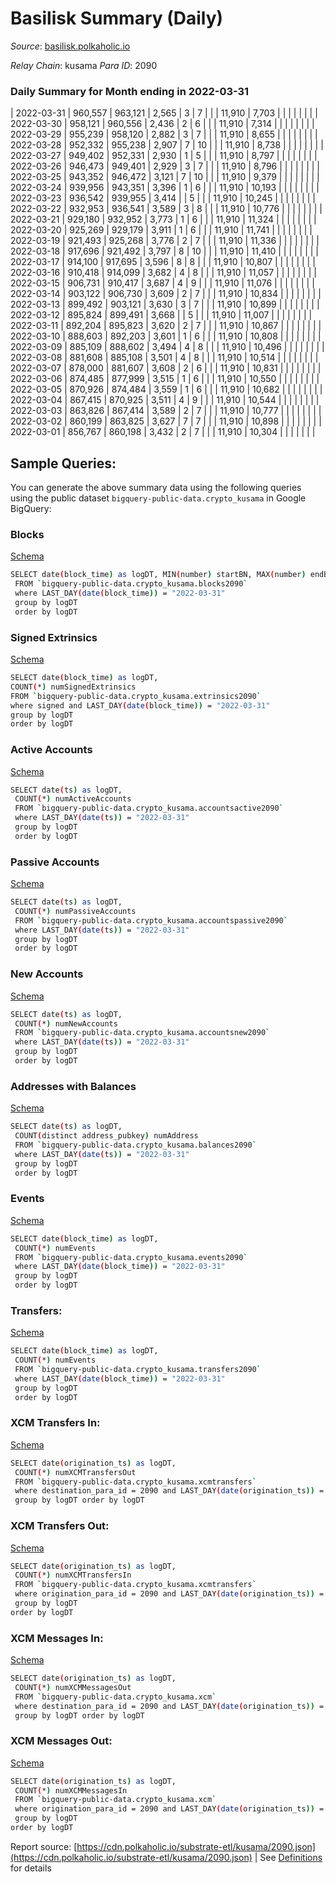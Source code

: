 # Basilisk Summary (Daily)

_Source_: [basilisk.polkaholic.io](https://basilisk.polkaholic.io)

*Relay Chain*: kusama
*Para ID*: 2090



### Daily Summary for Month ending in 2022-03-31


| 2022-03-31 | 960,557 | 963,121 | 2,565 | 3 | 7 |  |  | 11,910 | 7,703 |   |   |   |  |  |  |
| 2022-03-30 | 958,121 | 960,556 | 2,436 | 2 | 6 |  |  | 11,910 | 7,314 |   |   |   |  |  |  |
| 2022-03-29 | 955,239 | 958,120 | 2,882 | 3 | 7 |  |  | 11,910 | 8,655 |   |   |   |  |  |  |
| 2022-03-28 | 952,332 | 955,238 | 2,907 | 7 | 10 |  |  | 11,910 | 8,738 |   |   |   |  |  |  |
| 2022-03-27 | 949,402 | 952,331 | 2,930 | 1 | 5 |  |  | 11,910 | 8,797 |   |   |   |  |  |  |
| 2022-03-26 | 946,473 | 949,401 | 2,929 | 3 | 7 |  |  | 11,910 | 8,796 |   |   |   |  |  |  |
| 2022-03-25 | 943,352 | 946,472 | 3,121 | 7 | 10 |  |  | 11,910 | 9,379 |   |   |   |  |  |  |
| 2022-03-24 | 939,956 | 943,351 | 3,396 | 1 | 6 |  |  | 11,910 | 10,193 |   |   |   |  |  |  |
| 2022-03-23 | 936,542 | 939,955 | 3,414 |  | 5 |  |  | 11,910 | 10,245 |   |   |   |  |  |  |
| 2022-03-22 | 932,953 | 936,541 | 3,589 | 3 | 8 |  |  | 11,910 | 10,776 |   |   |   |  |  |  |
| 2022-03-21 | 929,180 | 932,952 | 3,773 | 1 | 6 |  |  | 11,910 | 11,324 |   |   |   |  |  |  |
| 2022-03-20 | 925,269 | 929,179 | 3,911 | 1 | 6 |  |  | 11,910 | 11,741 |   |   |   |  |  |  |
| 2022-03-19 | 921,493 | 925,268 | 3,776 | 2 | 7 |  |  | 11,910 | 11,336 |   |   |   |  |  |  |
| 2022-03-18 | 917,696 | 921,492 | 3,797 | 8 | 10 |  |  | 11,910 | 11,410 |   |   |   |  |  |  |
| 2022-03-17 | 914,100 | 917,695 | 3,596 | 8 | 8 |  |  | 11,910 | 10,807 |   |   |   |  |  |  |
| 2022-03-16 | 910,418 | 914,099 | 3,682 | 4 | 8 |  |  | 11,910 | 11,057 |   |   |   |  |  |  |
| 2022-03-15 | 906,731 | 910,417 | 3,687 | 4 | 9 |  |  | 11,910 | 11,076 |   |   |   |  |  |  |
| 2022-03-14 | 903,122 | 906,730 | 3,609 | 2 | 7 |  |  | 11,910 | 10,834 |   |   |   |  |  |  |
| 2022-03-13 | 899,492 | 903,121 | 3,630 | 3 | 7 |  |  | 11,910 | 10,899 |   |   |   |  |  |  |
| 2022-03-12 | 895,824 | 899,491 | 3,668 |  | 5 |  |  | 11,910 | 11,007 |   |   |   |  |  |  |
| 2022-03-11 | 892,204 | 895,823 | 3,620 | 2 | 7 |  |  | 11,910 | 10,867 |   |   |   |  |  |  |
| 2022-03-10 | 888,603 | 892,203 | 3,601 | 1 | 6 |  |  | 11,910 | 10,808 |   |   |   |  |  |  |
| 2022-03-09 | 885,109 | 888,602 | 3,494 | 4 | 8 |  |  | 11,910 | 10,496 |   |   |   |  |  |  |
| 2022-03-08 | 881,608 | 885,108 | 3,501 | 4 | 8 |  |  | 11,910 | 10,514 |   |   |   |  |  |  |
| 2022-03-07 | 878,000 | 881,607 | 3,608 | 2 | 6 |  |  | 11,910 | 10,831 |   |   |   |  |  |  |
| 2022-03-06 | 874,485 | 877,999 | 3,515 | 1 | 6 |  |  | 11,910 | 10,550 |   |   |   |  |  |  |
| 2022-03-05 | 870,926 | 874,484 | 3,559 | 1 | 6 |  |  | 11,910 | 10,682 |   |   |   |  |  |  |
| 2022-03-04 | 867,415 | 870,925 | 3,511 | 4 | 9 |  |  | 11,910 | 10,544 |   |   |   |  |  |  |
| 2022-03-03 | 863,826 | 867,414 | 3,589 | 2 | 7 |  |  | 11,910 | 10,777 |   |   |   |  |  |  |
| 2022-03-02 | 860,199 | 863,825 | 3,627 | 7 | 7 |  |  | 11,910 | 10,898 |   |   |   |  |  |  |
| 2022-03-01 | 856,767 | 860,198 | 3,432 | 2 | 7 |  |  | 11,910 | 10,304 |   |   |   |  |  |  |

## Sample Queries:
You can generate the above summary data using the following queries using the public dataset `bigquery-public-data.crypto_kusama` in Google BigQuery:


### Blocks 

[Schema](https://github.com/colorfulnotion/substrate-etl/blob/main/schema/blocks.json)

```bash
SELECT date(block_time) as logDT, MIN(number) startBN, MAX(number) endBN, COUNT(*) numBlocks 
 FROM `bigquery-public-data.crypto_kusama.blocks2090`  
 where LAST_DAY(date(block_time)) = "2022-03-31" 
 group by logDT 
 order by logDT
```

### Signed Extrinsics 

[Schema](https://github.com/colorfulnotion/substrate-etl/blob/main/schema/extrinsics.json)

```bash
SELECT date(block_time) as logDT, 
COUNT(*) numSignedExtrinsics 
FROM `bigquery-public-data.crypto_kusama.extrinsics2090`  
where signed and LAST_DAY(date(block_time)) = "2022-03-31" 
group by logDT 
order by logDT
```

### Active Accounts 

[Schema](https://github.com/colorfulnotion/substrate-etl/blob/main/schema/accountsactive.json)

```bash
SELECT date(ts) as logDT, 
 COUNT(*) numActiveAccounts 
 FROM `bigquery-public-data.crypto_kusama.accountsactive2090` 
 where LAST_DAY(date(ts)) = "2022-03-31" 
 group by logDT 
 order by logDT
```

### Passive Accounts 

[Schema](https://github.com/colorfulnotion/substrate-etl/blob/main/schema/accountspassive.json)

```bash
SELECT date(ts) as logDT, 
 COUNT(*) numPassiveAccounts 
 FROM `bigquery-public-data.crypto_kusama.accountspassive2090` 
 where LAST_DAY(date(ts)) = "2022-03-31" 
 group by logDT 
 order by logDT
```

### New Accounts 

[Schema](https://github.com/colorfulnotion/substrate-etl/blob/main/schema/accountsnew.json)

```bash
SELECT date(ts) as logDT, 
 COUNT(*) numNewAccounts 
 FROM `bigquery-public-data.crypto_kusama.accountsnew2090` 
 where LAST_DAY(date(ts)) = "2022-03-31" 
 group by logDT
 order by logDT
```

### Addresses with Balances 

[Schema](https://github.com/colorfulnotion/substrate-etl/blob/main/schema/balances.json)

```bash
SELECT date(ts) as logDT,
 COUNT(distinct address_pubkey) numAddress 
 FROM `bigquery-public-data.crypto_kusama.balances2090` 
 where LAST_DAY(date(ts)) = "2022-03-31" 
 group by logDT 
 order by logDT
```

### Events 

[Schema](https://github.com/colorfulnotion/substrate-etl/blob/main/schema/events.json)

```bash
SELECT date(block_time) as logDT, 
 COUNT(*) numEvents 
 FROM `bigquery-public-data.crypto_kusama.events2090` 
 where LAST_DAY(date(block_time)) = "2022-03-31" 
 group by logDT 
 order by logDT
```

### Transfers:

[Schema](https://github.com/colorfulnotion/substrate-etl/blob/main/schema/transfers.json)

```bash
SELECT date(block_time) as logDT, 
 COUNT(*) numEvents 
 FROM `bigquery-public-data.crypto_kusama.transfers2090` 
 where LAST_DAY(date(block_time)) = "2022-03-31" 
 group by logDT 
 order by logDT
```

### XCM Transfers In: 

[Schema](https://github.com/colorfulnotion/substrate-etl/blob/main/schema/xcmtransfers.json)

```bash
SELECT date(origination_ts) as logDT, 
 COUNT(*) numXCMTransfersOut 
 FROM `bigquery-public-data.crypto_kusama.xcmtransfers` 
 where destination_para_id = 2090 and LAST_DAY(date(origination_ts)) = "2022-03-31" 
 group by logDT order by logDT
```

### XCM Transfers Out: 

[Schema](https://github.com/colorfulnotion/substrate-etl/blob/main/schema/xcmtransfers.json)

```bash
SELECT date(origination_ts) as logDT, 
 COUNT(*) numXCMTransfersIn 
 FROM `bigquery-public-data.crypto_kusama.xcmtransfers` 
 where origination_para_id = 2090 and LAST_DAY(date(origination_ts)) = "2022-03-31" 
 group by logDT 
order by logDT
```

### XCM Messages In: 

[Schema](https://github.com/colorfulnotion/substrate-etl/blob/main/schema/xcm.json)

```bash
SELECT date(origination_ts) as logDT, 
 COUNT(*) numXCMMessagesOut 
 FROM `bigquery-public-data.crypto_kusama.xcm` 
 where destination_para_id = 2090 and LAST_DAY(date(origination_ts)) = "2022-03-31" 
 group by logDT order by logDT
```

### XCM Messages Out: 

[Schema](https://github.com/colorfulnotion/substrate-etl/blob/main/schema/xcm.json)

```bash
SELECT date(origination_ts) as logDT, 
 COUNT(*) numXCMMessagesIn 
 FROM `bigquery-public-data.crypto_kusama.xcm` 
 where origination_para_id = 2090 and LAST_DAY(date(origination_ts)) = "2022-03-31" 
 group by logDT 
order by logDT
```


Report source: [https://cdn.polkaholic.io/substrate-etl/kusama/2090.json](https://cdn.polkaholic.io/substrate-etl/kusama/2090.json) | See [Definitions](/DEFINITIONS.md) for details
